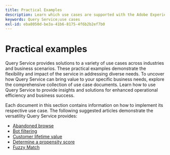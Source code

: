 ```yaml
---
title: Practical Examples
description: Learn which use cases are supported with the Adobe Experience Platform Query Service.
keywords: Query Service;use cases
exl-id: eba8050d-be3a-41b6-8175-4f6b2b2ef7b0
---
```

# Practical examples

Query Service provides solutions to a variety of use cases across industries and business scenarios. These practical examples demonstrate the flexibility and impact of the service in addressing diverse needs. To uncover how Query Service can bring value to your specific business needs, explore the comprehensive collection of use case documents. Learn how to use Query Service to provide insights and solutions for enhanced operational efficiency and business success.

Each document in this section contains information on how to implement its respective use case. The following suggested articles demonstrate the versatility Query Service provides:

- [Abandoned browse](./abandoned-browse.md)
- [Bot filtering](./bot-filtering.md)
- [Customer lifetime value](./customer-lifetime-value.md)
- [Determine a propensity score](./propensity-score.md)
- [Fuzzy Match](./fuzzy-match.md)
